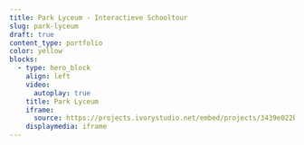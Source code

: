 ```yaml
---
title: Park Lyceum - Interactieve Schooltour
slug: park-lyceum
draft: true
content_type: portfolio
color: yellow
blocks:
  - type: hero_block
    align: left
    video:
      autoplay: true
    title: Park Lyceum
    iframe:
      source: https://projects.ivorystudio.net/embed/projects/3439e022b9b8aaad7250b257
    displaymedia: iframe
---
```

